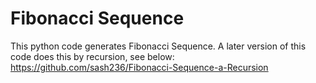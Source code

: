 # Fibonacci Sequence
This python code generates Fibonacci Sequence.
A later version of this code does this by recursion, see below:
https://github.com/sash236/Fibonacci-Sequence-a-Recursion
